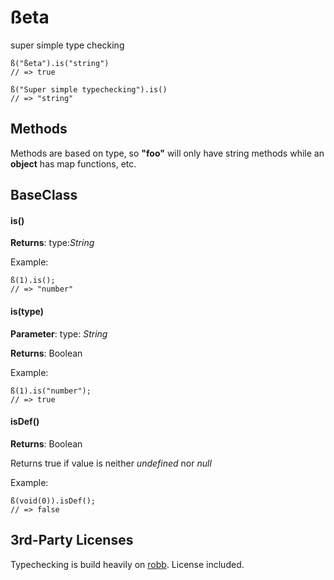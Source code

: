 # ßeta 

super simple type checking

	ß("ßeta").is("string")
	// => true
    
	ß("Super simple typechecking").is()
  	// => "string"

## Methods
Methods are based on type, so **"foo"** will only have string methods while an **object** has map functions, etc.

## BaseClass

#### is()

**Returns**: type:*String*

Example:

    ß(1).is(); 
    // => "number"

#### is(type)

**Parameter**: type: *String*

**Returns**: Boolean

Example: 

    ß(1).is("number");
    // => true

#### isDef()

**Returns**: Boolean

Returns true if value is neither *undefined* nor *null*

Example:

    ß(void(0)).isDef(); 
    // => false


## 3rd-Party Licenses
Typechecking is build heavily on [robb](https://www.npmjs.org/package/robb). License included.